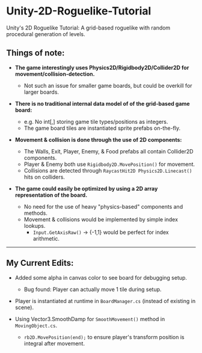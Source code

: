 # Unity-2D-Roguelike-Tutorial
Unity's 2D Roguelike Tutorial: A grid-based roguelike with random procedural generation of levels. 


## Things of note:

* **The game interestingly uses Physics2D/Rigidbody2D/Collider2D for movement/collision-detection.**
	* Not such an issue for smaller game boards, but could be overkill for larger boards.

* **There is no traditional internal data model of of the grid-based game board:**
	* e.g. No int[,] storing game tile types/positions as integers.
	* The game board tiles are instantiated sprite prefabs on-the-fly.

* **Movement & collision is done through the use of 2D components:**
	* The Walls, Exit, Player, Enemy, & Food prefabs all contain Collider2D components.
	* Player & Enemy both use `Rigidbody2D.MovePosition()` for movement.
	* Collisions are detected through `RaycastHit2D Physics2D.Linecast()` hits on colliders.

* **The game could easily be optimized by using a 2D array representation of the board.**
	* No need for the use of heavy "physics-based" components and methods.
	* Movement & collisions would be implemented by simple index lookups.
		* `Input.GetAxisRaw()` -> {-1,1} would be perfect for index arithmetic.

-----------------------
## My Current Edits:

* Added some alpha in canvas color to see board for debugging setup.
	* Bug found: Player can actually move 1 tile during setup.

* Player is instantiated at runtime in `BoardManager.cs` (instead of existing in scene).

* Using Vector3.SmoothDamp for `SmoothMovement()` method in `MovingObject.cs`.
	* `rb2D.MovePosition(end);` to ensure player's transform position is integral after movement.

